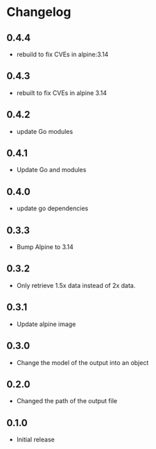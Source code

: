 # Changelog

## 0.4.4
* rebuild to fix CVEs in alpine:3.14

## 0.4.3
* rebuilt to fix CVEs in alpine 3.14

## 0.4.2
* update Go modules

## 0.4.1
* Update Go and modules

## 0.4.0
* update go dependencies

## 0.3.3
* Bump Alpine to 3.14

## 0.3.2

* Only retrieve 1.5x data instead of 2x data.

## 0.3.1

* Update alpine image

## 0.3.0

* Change the model of the output into an object

## 0.2.0

* Changed the path of the output file

## 0.1.0

* Initial release
